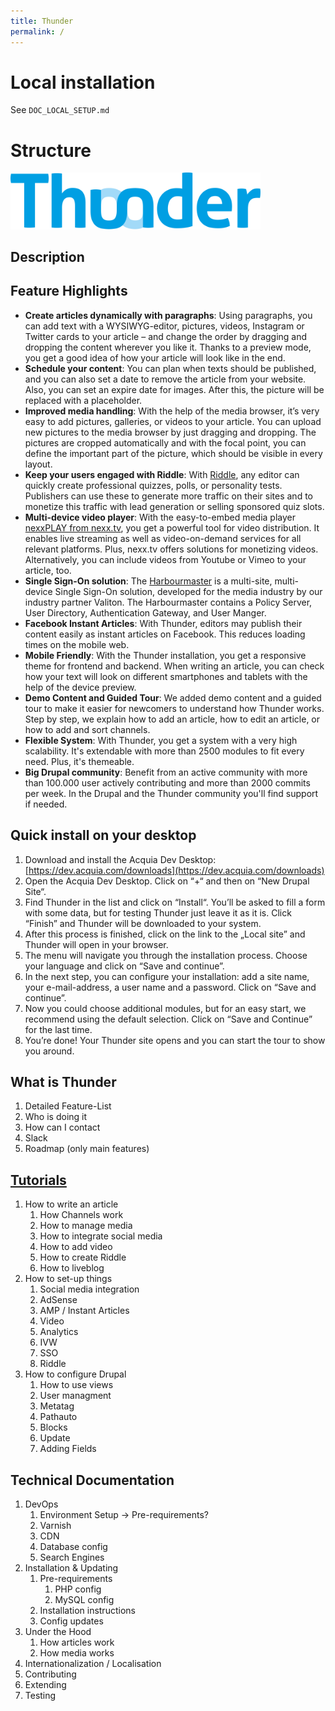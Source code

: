 ```yaml
---
title: Thunder
permalink: /
---
```


# Local installation
See `DOC_LOCAL_SETUP.md`


# Structure

<img src="assets/logos/Thunder.svg" alt="Thunder Logo" width="400" />

## Description

## Feature Highlights
* **Create articles dynamically with paragraphs**: Using paragraphs, you can add text with a WYSIWYG-editor, pictures, videos, Instagram or Twitter cards to your article – and change the order by dragging and dropping the content wherever you like it. Thanks to a preview mode, you get a good idea of how your article will look like in the end.
* **Schedule your content**: You can plan when texts should be published, and you can also set a date to remove the article from your website. Also, you can set an expire date for images. After this, the picture will be replaced with a placeholder.
* **Improved media handling**: With the help of the media browser, it’s very easy to add pictures, galleries, or videos to your article. You can upload new pictures to the media browser by just dragging and dropping. The pictures are cropped automatically and with the focal point, you can define the important part of the picture, which should be visible in every layout.
* **Keep your users engaged with Riddle**: With [Riddle](https://www.riddle.com/), any editor can quickly create professional quizzes, polls, or personality tests. Publishers can use these to generate more traffic on their sites and to monetize this traffic with lead generation or selling sponsored quiz slots.
* **Multi-device video player**: With the easy-to-embed media player [nexxPLAY from nexx.tv](http://www.nexx.tv/thunder), you get a powerful tool for video distribution. It enables live streaming as well as video-on-demand services for all relevant platforms. Plus, nexx.tv offers solutions for monetizing videos. Alternatively, you can include videos from Youtube or Vimeo to your article, too.
* **Single Sign-On solution**: The [Harbourmaster](https://www.valiton.com/portfolio/harbourmaster/) is a multi-site, multi-device Single Sign-On solution, developed for the media industry by our industry partner Valiton. The Harbourmaster contains a Policy Server, User Directory, Authentication Gateway, and User Manger.
* **Facebook Instant Articles**: With Thunder, editors may publish their content easily as instant articles on Facebook. This reduces loading times on the mobile web.
* **Mobile Friendly**: With the Thunder installation, you get a responsive theme for frontend and backend. When writing an article, you can check how your text will look on different smartphones and tablets with the help of the device preview.
* **Demo Content and Guided Tour**: We added demo content and a guided tour to make it easier for newcomers to understand how Thunder works. Step by step, we explain how to add an article, how to edit an article, or how to add and sort channels.
* **Flexible System**: With Thunder, you get a system with a very high scalability. It's extendable with more than 2500 modules to fit every need. Plus, it's themeable.
* **Big Drupal community**: Benefit from an active community with more than 100.000 user actively contributing and more than 2000 commits per week. In the Drupal and the Thunder community you'll find support if needed.

## Quick install on your desktop
1. Download and install the Acquia Dev Desktop: [https://dev.acquia.com/downloads](https://dev.acquia.com/downloads)
2. Open the Acquia Dev Desktop. Click on “+“ and then on “New Drupal Site“.
3. Find Thunder in the list and click on “Install“. You’ll be asked to fill a form with some data, but for testing Thunder just leave it as it is. Click “Finish” and Thunder will be downloaded to your system.
4. After this process is finished, click on the link to the „Local site” and Thunder will open in your browser.
5. The menu will navigate you through the installation process. Choose your language and click on “Save and continue”.
6. In the next step, you can configure your installation: add a site name, your e-mail-address, a user name and a password. Click on “Save and continue”.
7. Now you could choose additional modules, but for an easy start, we recommend using the default selection. Click on “Save and Continue” for the last time.
8. You’re done! Your Thunder site opens and you can start the tour to show you around.

## What is Thunder
1. Detailed Feature-List
2. Who is doing it
3. How can I contact
4. Slack
5. Roadmap (only main features)

## [Tutorials](tutorials)
1. How to write an article
    1. How Channels work
    2. How to manage media
    3. How to integrate social media
    4. How to add video
    5. How to create Riddle
    6. How to liveblog
2. How to set-up things
    1. Social media integration
    2. AdSense
    3. AMP / Instant Articles
    4. Video
    5. Analytics
    6. IVW
    7. SSO
    8. Riddle
3. How to configure Drupal
    1. How to use views
    2. User managment
    3. Metatag
    4. Pathauto
    5. Blocks
    6. Update
    7. Adding Fields

## Technical Documentation
1. DevOps
    1. Environment Setup -> Pre-requirements?
    2. Varnish
    3. CDN
    4. Database config
    5. Search Engines
2. Installation & Updating
    1. Pre-requirements
        1. PHP config
        2. MySQL config
    2. Installation instructions
    3. Config updates
4. Under the Hood
    1. How articles work
    2. How media works
5. Internationalization / Localisation
6. Contributing
7. Extending
8. Testing
